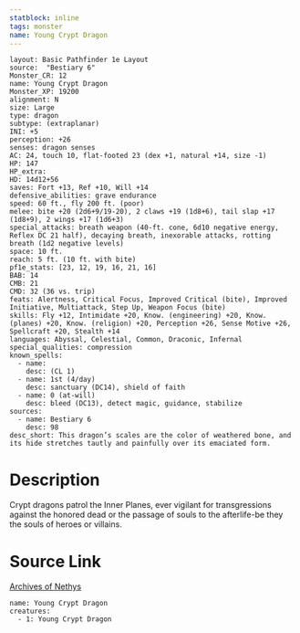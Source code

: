 ```yaml
---
statblock: inline
tags: monster
name: Young Crypt Dragon
---
```

```statblock
layout: Basic Pathfinder 1e Layout
source:  "Bestiary 6"
Monster_CR: 12
name: Young Crypt Dragon
Monster_XP: 19200
alignment: N
size: Large
type: dragon
subtype: (extraplanar)
INI: +5
perception: +26
senses: dragon senses
AC: 24, touch 10, flat-footed 23 (dex +1, natural +14, size -1)
HP: 147
HP_extra: 
HD: 14d12+56
saves: Fort +13, Ref +10, Will +14
defensive_abilities: grave endurance
speed: 60 ft., fly 200 ft. (poor)
melee: bite +20 (2d6+9/19-20), 2 claws +19 (1d8+6), tail slap +17 (1d8+9), 2 wings +17 (1d6+3)
special_attacks: breath weapon (40-ft. cone, 6d10 negative energy, Reflex DC 21 half), decaying breath, inexorable attacks, rotting breath (1d2 negative levels)
space: 10 ft.
reach: 5 ft. (10 ft. with bite)
pf1e_stats: [23, 12, 19, 16, 21, 16]
BAB: 14
CMB: 21
CMD: 32 (36 vs. trip)
feats: Alertness, Critical Focus, Improved Critical (bite), Improved Initiative, Multiattack, Step Up, Weapon Focus (bite)
skills: Fly +12, Intimidate +20, Know. (engineering) +20, Know. (planes) +20, Know. (religion) +20, Perception +26, Sense Motive +26, Spellcraft +20, Stealth +14
languages: Abyssal, Celestial, Common, Draconic, Infernal
special_qualities: compression
known_spells:
  - name:
    desc: (CL 1)
  - name: 1st (4/day)
    desc: sanctuary (DC14), shield of faith
  - name: 0 (at-will)
    desc: bleed (DC13), detect magic, guidance, stabilize
sources:
  - name: Bestiary 6
    desc: 98
desc_short: This dragon’s scales are the color of weathered bone, and its hide stretches tautly and painfully over its emaciated form.
```
# Description
Crypt dragons patrol the Inner Planes, ever vigilant for transgressions against the honored dead or the passage of souls to the afterlife-be they the souls of heroes or villains.
# Source Link
[Archives of Nethys](https://aonprd.com/MonsterDisplay.aspx?ItemName=Young%20Crypt%20Dragon)
```encounter-table
name: Young Crypt Dragon
creatures:
  - 1: Young Crypt Dragon
```
